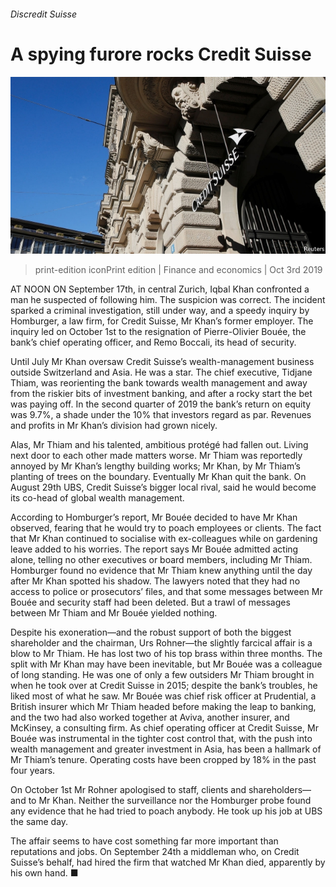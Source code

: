 ###### Discredit Suisse

# A spying furore rocks Credit Suisse 

![image](images/20191005_wbp501.jpg) 

> print-edition iconPrint edition | Finance and economics | Oct 3rd 2019 

AT NOON ON September 17th, in central Zurich, Iqbal Khan confronted a man he suspected of following him. The suspicion was correct. The incident sparked a criminal investigation, still under way, and a speedy inquiry by Homburger, a law firm, for Credit Suisse, Mr Khan’s former employer. The inquiry led on October 1st to the resignation of Pierre-Olivier Bouée, the bank’s chief operating officer, and Remo Boccali, its head of security. 

Until July Mr Khan oversaw Credit Suisse’s wealth-management business outside Switzerland and Asia. He was a star. The chief executive, Tidjane Thiam, was reorienting the bank towards wealth management and away from the riskier bits of investment banking, and after a rocky start the bet was paying off. In the second quarter of 2019 the bank’s return on equity was 9.7%, a shade under the 10% that investors regard as par. Revenues and profits in Mr Khan’s division had grown nicely. 

Alas, Mr Thiam and his talented, ambitious protégé had fallen out. Living next door to each other made matters worse. Mr Thiam was reportedly annoyed by Mr Khan’s lengthy building works; Mr Khan, by Mr Thiam’s planting of trees on the boundary. Eventually Mr Khan quit the bank. On August 29th UBS, Credit Suisse’s bigger local rival, said he would become its co-head of global wealth management. 

According to Homburger’s report, Mr Bouée decided to have Mr Khan observed, fearing that he would try to poach employees or clients. The fact that Mr Khan continued to socialise with ex-colleagues while on gardening leave added to his worries. The report says Mr Bouée admitted acting alone, telling no other executives or board members, including Mr Thiam. Homburger found no evidence that Mr Thiam knew anything until the day after Mr Khan spotted his shadow. The lawyers noted that they had no access to police or prosecutors’ files, and that some messages between Mr Bouée and security staff had been deleted. But a trawl of messages between Mr Thiam and Mr Bouée yielded nothing. 

Despite his exoneration—and the robust support of both the biggest shareholder and the chairman, Urs Rohner—the slightly farcical affair is a blow to Mr Thiam. He has lost two of his top brass within three months. The split with Mr Khan may have been inevitable, but Mr Bouée was a colleague of long standing. He was one of only a few outsiders Mr Thiam brought in when he took over at Credit Suisse in 2015; despite the bank’s troubles, he liked most of what he saw. Mr Bouée was chief risk officer at Prudential, a British insurer which Mr Thiam headed before making the leap to banking, and the two had also worked together at Aviva, another insurer, and McKinsey, a consulting firm. As chief operating officer at Credit Suisse, Mr Bouée was instrumental in the tighter cost control that, with the push into wealth management and greater investment in Asia, has been a hallmark of Mr Thiam’s tenure. Operating costs have been cropped by 18% in the past four years. 

On October 1st Mr Rohner apologised to staff, clients and shareholders—and to Mr Khan. Neither the surveillance nor the Homburger probe found any evidence that he had tried to poach anybody. He took up his job at UBS the same day. 

The affair seems to have cost something far more important than reputations and jobs. On September 24th a middleman who, on Credit Suisse’s behalf, had hired the firm that watched Mr Khan died, apparently by his own hand. ■ 

